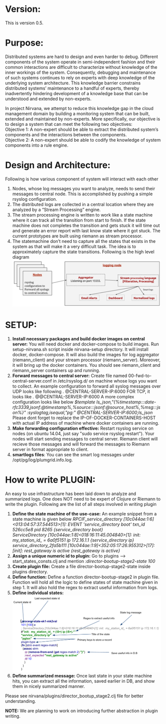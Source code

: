 # Version:
This is version 0.5.

# Purpose:
Distributed systems are hard to design and even harder to debug. Different components of the system operate in semi-independent fashion and their common interactions are difficult to characterize without knowledge of the inner workings of the system. Consequently, debugging and maintenance of such systems continues to rely on experts with deep knowledge of the underlying system architecture. This knowledge barrier constrains distributed systems’ maintenance to a handful of experts, thereby inadvertently hindering development of a knowledge base that can be understood and extended by non-experts.

In project Nirvana, we attempt to reduce this knowledge gap in the cloud management domain by building a monitoring system that can be built, extended and maintained by non-experts. More specifically, our objective is to design a system that can meet the following two objectives: <br />
Objective 1: A non-expert should be able to extract the distributed system’s components and the interactions between the components. <br />
Objective 2: A non-expert should be able to codify the knowledge of system components into a rule engine.

# Design and Architecture:
Following is how various component of system will interact with each other
  1. Nodes, whose log messages you want to analyze, needs to send their messages to central node. This is accomplished by pushing a simple rsyslog configuration.
  2. The distributed logs are collected in a central location where they are analyzed by a “Stream Processing” engine. 
  3. The stream processing engine is written to work like a state machine where it can track all the transition from start to finish. If the state machine does not completes the transition and gets stuck it will time out and generate an error report with last know state where it got stuck. The current prototypes are built using riemann as stream processor.
  4. The statemachine don’t need to capture all the states that exists in the system as that will make it a very difficult task. The idea is to approximately capture the state transitions. 
Following is the high level diagram <br />
![Alt text](./images/design.png?raw=true "Title")

SETUP:
======
  1. **Install necessary packages and build docker images on central server:** You will need docker and docker-compose to build images. Run setup-nirvana.sh script inside nirvana-setup directory.
     It will install docker, docker-compose.
     It will also build the images for log aggregator (riemann_client) and your stream processor (riemann_server).
     Moreover, it will bring up the docker containers.
     You should see riemann_client and riemann_server containers up and running.
  2. **Forward messages to central server:** Create file named 00-fwd-to-central-server.conf in /etc/rsyslog.d/ on machine whose logs you want to collect. An example configuration to forward all syslog messages over UDP looks like following
     *.* @CENTRAL-SERVER-IP:6000
      FOR TCP, it looks like
     *.* @@CENTRAL-SERVER-IP:6000
     A more complex configuration looks like below
     *$template ls_json,"{%timestamp:::date-rfc3339,jsonf:@timestamp%,%source:::jsonf:@source_host%,%msg:::json%}"
     :syslogtag,isequal,"pg:" @CENTRAL-SERVER-IP:6000;ls_json <br />*
     Please dont forget to replace the IP-OF-DOCKER-CONTAINERS-HOST with actual IP address of machine where docker containers are running.
  3. **Make forwarding configuration effective:** 
     Restart rsyslog service on nodes (on ubuntu 14.04, just say "sudo service rsyslog restart"). 
Your nodes will start sending messages to central server. Riemann client will recieve those messages and will forward the messages to Riemann server in format appropriate to client. 
  4. **smartlogs files**: 
     You can see the smart log messages under /opt/pg/log/plumgrid.info.log.

How to write PLUGIN:
====================
An easy to use infrastructure has been laid down to analyze and summarized logs. One does NOT need to be expert of Clojure or Riemann to write the plugin. 
Following are the list of all steps involved in writing plugin
  1. **Define the state machine of the use-case:**
     An example snippet from a state machine is given below
     *RPCIF_service_directory [10c044ae:1:6]<013:04:57:37.544513>[1]: EVENT 'service_directory boot' txn_id 526cc5e8 pid 8265 {service_directory boot} <br />
     ServiceDirectory [10c044ae:1:8]<018:16:11:45.004840>[1]: init:  my_station_id_ = 6a0f5151 ip 172.16.1.1 {service_directory ip} <br />
     service_directory_2fa5b111 [10c044ae:1:9]<352:05:17:26.955312>[17]: [init]: rest_gateway is active {rest_gateway is active}*  
  2. **Assign a unique numeric id to plugin:**
     Go to plugins --> start_states_consts.clj and mention <plugin-name> <numeric-id>
     *:director-bootup-stage2-state 100*
  3. **Create plugin file:**
     Create a file director-bootup-stage2-state inside plugins directory.
  4. **Define function:**
     Define a function director-bootup-stage2 in plugin file. Function will hold all the logic to define states of state machine given in step 1. It will also hold the regex to extract useful information from logs.
  5. **Define individual states:**
     ![Alt text](./images/plugin_state_definition.png?raw=true "Title")
  6. **Define summarized message:**
     Once last state in your state machine hits, you can extract all the information, saved earlier in DB, and show them in nicely summarized manner. 

Please see nirvana/plugins/director_bootup_stage2.clj file for better understanding.

**NOTE:** We are planning to work on introducing further abstraction in plugin writing. 

